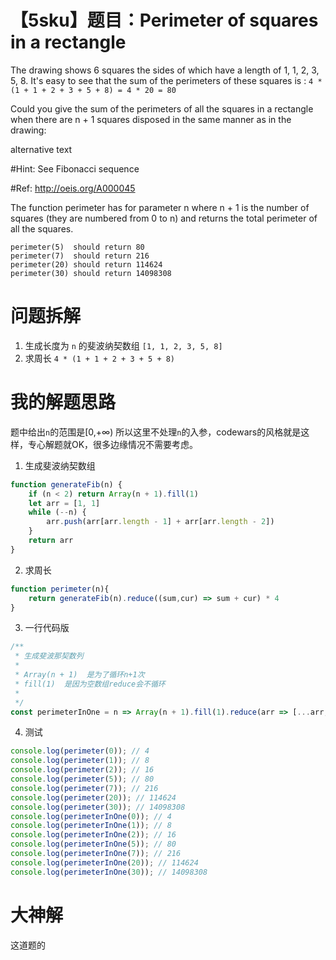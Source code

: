 # 【5sku】题目：Perimeter of squares in a rectangle  
The drawing shows 6 squares the sides of which have a length of 1, 1, 2, 3, 5, 8. It's easy to see that the sum of the perimeters of these squares is : `4 * (1 + 1 + 2 + 3 + 5 + 8) = 4 * 20 = 80`

Could you give the sum of the perimeters of all the squares in a rectangle when there are n + 1 squares disposed in the same manner as in the drawing:

alternative text

#Hint: See Fibonacci sequence

#Ref: http://oeis.org/A000045

The function perimeter has for parameter n where n + 1 is the number of squares (they are numbered from 0 to n) and returns the total perimeter of all the squares.
```
perimeter(5)  should return 80
perimeter(7)  should return 216
perimeter(20) should return 114624
perimeter(30) should return 14098308
```

# 问题拆解
1. 生成长度为 `n` 的斐波纳契数组 `[1, 1, 2, 3, 5, 8] `
2. 求周长 `4 * (1 + 1 + 2 + 3 + 5 + 8)`

# 我的解题思路
题中给出`n`的范围是[0,+∞) 所以这里不处理`n`的入参，codewars的风格就是这样，专心解题就OK，很多边缘情况不需要考虑。
1. 生成斐波纳契数组
```js
function generateFib(n) {
    if (n < 2) return Array(n + 1).fill(1)
    let arr = [1, 1]
    while (--n) {
        arr.push(arr[arr.length - 1] + arr[arr.length - 2])
    }
    return arr
}
```

2. 求周长

```js
function perimeter(n){
    return generateFib(n).reduce((sum,cur) => sum + cur) * 4
}
```

3. 一行代码版
```js
/**
 * 生成斐波那契数列
 *
 * Array(n + 1)  是为了循环n+1次
 * fill(1)  是因为空数组reduce会不循环
 * 
 */
const perimeterInOne = n => Array(n + 1).fill(1).reduce(arr => [...arr, (arr[arr.length - 1] || 1) + (arr[arr.length - 2] || 0)], []).reduce((sum, cur) => sum + cur) * 4
```

4. 测试
```js 
console.log(perimeter(0)); // 4
console.log(perimeter(1)); // 8
console.log(perimeter(2)); // 16
console.log(perimeter(5)); // 80
console.log(perimeter(7)); // 216
console.log(perimeter(20)); // 114624
console.log(perimeter(30)); // 14098308
console.log(perimeterInOne(0)); // 4
console.log(perimeterInOne(1)); // 8
console.log(perimeterInOne(2)); // 16
console.log(perimeterInOne(5)); // 80
console.log(perimeterInOne(7)); // 216
console.log(perimeterInOne(20)); // 114624
console.log(perimeterInOne(30)); // 14098308
```

# 大神解
这道题的